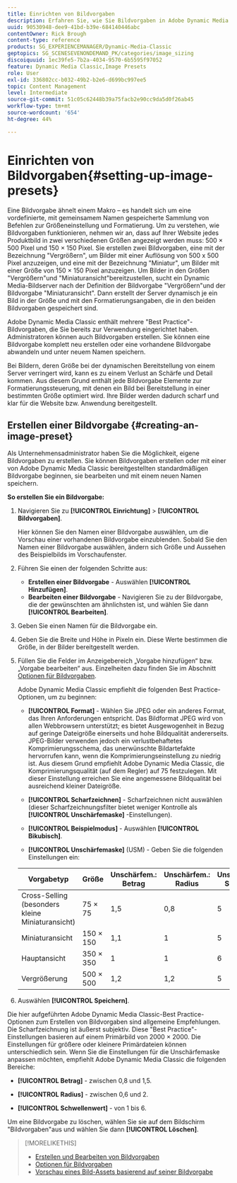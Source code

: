 ```yaml
---
title: Einrichten von Bildvorgaben
description: Erfahren Sie, wie Sie Bildvorgaben in Adobe Dynamic Media Classic einrichten.
uuid: 90530948-dee9-41bd-b39e-684140446abc
contentOwner: Rick Brough
content-type: reference
products: SG_EXPERIENCEMANAGER/Dynamic-Media-Classic
geptopics: SG_SCENESEVENONDEMAND_PK/categories/image_sizing
discoiquuid: 1ec39fe5-7b2a-4034-9570-6b5595f97052
feature: Dynamic Media Classic,Image Presets
role: User
exl-id: 336802cc-b032-49b2-b2e6-d699bc997ee5
topic: Content Management
level: Intermediate
source-git-commit: 51c05c62448b39a75facb2e90cc9da5d0f26ab45
workflow-type: tm+mt
source-wordcount: '654'
ht-degree: 44%

---
```


# Einrichten von Bildvorgaben{#setting-up-image-presets}

Eine Bildvorgabe ähnelt einem Makro – es handelt sich um eine vordefinierte, mit gemeinsamem Namen gespeicherte Sammlung von Befehlen zur Größeneinstellung und Formatierung. Um zu verstehen, wie Bildvorgaben funktionieren, nehmen wir an, dass auf Ihrer Website jedes Produktbild in zwei verschiedenen Größen angezeigt werden muss: 500 × 500 Pixel und 150 × 150 Pixel. Sie erstellen zwei Bildvorgaben, eine mit der Bezeichnung &quot;Vergrößern&quot;, um Bilder mit einer Auflösung von 500 x 500 Pixel anzuzeigen, und eine mit der Bezeichnung &quot;Miniatur&quot;, um Bilder mit einer Größe von 150 × 150 Pixel anzuzeigen. Um Bilder in den Größen &quot;Vergrößern&quot;und &quot;Miniaturansicht&quot;bereitzustellen, sucht ein Dynamic Media-Bildserver nach der Definition der Bildvorgabe &quot;Vergrößern&quot;und der Bildvorgabe &quot;Miniaturansicht&quot;. Dann erstellt der Server dynamisch je ein Bild in der Größe und mit den Formatierungsangaben, die in den beiden Bildvorgaben gespeichert sind.

Adobe Dynamic Media Classic enthält mehrere &quot;Best Practice&quot;-Bildvorgaben, die Sie bereits zur Verwendung eingerichtet haben. Administratoren können auch Bildvorgaben erstellen. Sie können eine Bildvorgabe komplett neu erstellen oder eine vorhandene Bildvorgabe abwandeln und unter neuem Namen speichern.

Bei Bildern, deren Größe bei der dynamischen Bereitstellung von einem Server verringert wird, kann es zu einem Verlust an Schärfe und Detail kommen. Aus diesem Grund enthält jede Bildvorgabe Elemente zur Formatierungssteuerung, mit denen ein Bild bei Bereitstellung in einer bestimmten Größe optimiert wird. Ihre Bilder werden dadurch scharf und klar für die Website bzw. Anwendung bereitgestellt.

## Erstellen einer Bildvorgabe {#creating-an-image-preset}

Als Unternehmensadministrator haben Sie die Möglichkeit, eigene Bildvorgaben zu erstellen. Sie können Bildvorgaben erstellen oder mit einer von Adobe Dynamic Media Classic bereitgestellten standardmäßigen Bildvorgabe beginnen, sie bearbeiten und mit einem neuen Namen speichern.

**So erstellen Sie ein Bildvorgabe:**

1. Navigieren Sie zu **[!UICONTROL Einrichtung]** > **[!UICONTROL Bildvorgaben]**.

   Hier können Sie den Namen einer Bildvorgabe auswählen, um die Vorschau einer vorhandenen Bildvorgabe einzublenden. Sobald Sie den Namen einer Bildvorgabe auswählen, ändern sich Größe und Aussehen des Beispielbilds im Vorschaufenster.

1. Führen Sie einen der folgenden Schritte aus:

   * **Erstellen einer Bildvorgabe** - Auswählen **[!UICONTROL Hinzufügen]**.
   * **Bearbeiten einer Bildvorgabe** - Navigieren Sie zu der Bildvorgabe, die der gewünschten am ähnlichsten ist, und wählen Sie dann **[!UICONTROL Bearbeiten]**.

1. Geben Sie einen Namen für die Bildvorgabe ein.
1. Geben Sie die Breite und Höhe in Pixeln ein. Diese Werte bestimmen die Größe, in der Bilder bereitgestellt werden.
1. Füllen Sie die Felder im Anzeigebereich „Vorgabe hinzufügen“ bzw. „Vorgabe bearbeiten“ aus. Einzelheiten dazu finden Sie im Abschnitt [Optionen für Bildvorgaben](application-setup.md#image_preset_options).

   Adobe Dynamic Media Classic empfiehlt die folgenden Best Practice-Optionen, um zu beginnen:

   * **[!UICONTROL Format]** - Wählen Sie JPEG oder ein anderes Format, das Ihren Anforderungen entspricht. Das Bildformat JPEG wird von allen Webbrowsern unterstützt; es bietet Ausgewogenheit in Bezug auf geringe Dateigröße einerseits und hohe Bildqualität andererseits. JPEG-Bilder verwenden jedoch ein verlustbehaftetes Komprimierungsschema, das unerwünschte Bildartefakte hervorrufen kann, wenn die Komprimierungseinstellung zu niedrig ist. Aus diesem Grund empfiehlt Adobe Dynamic Media Classic, die Komprimierungsqualität (auf dem Regler) auf 75 festzulegen. Mit dieser Einstellung erreichen Sie eine angemessene Bildqualität bei ausreichend kleiner Dateigröße.

   * **[!UICONTROL Scharfzeichnen]** - Scharfzeichnen nicht auswählen (dieser Scharfzeichnungsfilter bietet weniger Kontrolle als **[!UICONTROL Unschärfemaske]** -Einstellungen).

   * **[!UICONTROL Beispielmodus]** - Auswählen **[!UICONTROL Bikubisch]**.

   * **[!UICONTROL Unschärfemaske]** (USM) - Geben Sie die folgenden Einstellungen ein:

   | Vorgabetyp | Größe | Unschärfem.: Betrag | Unschärfem.: Radius | Unschärfem.: Schwelle |
   | --- | --- | --- | --- | --- |
   | Cross-Selling (besonders kleine Miniaturansicht) | 75 × 75 | 1,5 | 0,8 | 5 |
   | Miniaturansicht | 150 × 150 | 1,1 | 1 | 5 |
   | Hauptansicht | 350 × 350 | 1 | 1 | 6 |
   | Vergrößerung | 500 × 500 | 1,2 | 1,2 | 5 |

1. Auswählen **[!UICONTROL Speichern]**.

Die hier aufgeführten Adobe Dynamic Media Classic-Best Practice-Optionen zum Erstellen von Bildvorgaben sind allgemeine Empfehlungen. Die Scharfzeichnung ist äußerst subjektiv. Diese &quot;Best Practice&quot;-Einstellungen basieren auf einem Primärbild von 2000 × 2000. Die Einstellungen für größere oder kleinere Primärdateien können unterschiedlich sein. Wenn Sie die Einstellungen für die Unschärfemaske anpassen möchten, empfiehlt Adobe Dynamic Media Classic die folgenden Bereiche:

* **[!UICONTROL Betrag]** - zwischen 0,8 und 1,5.

* **[!UICONTROL Radius]** - zwischen 0,6 und 2.

* **[!UICONTROL Schwellenwert]** - von 1 bis 6.

Um eine Bildvorgabe zu löschen, wählen Sie sie auf dem Bildschirm &quot;Bildvorgaben&quot;aus und wählen Sie dann **[!UICONTROL Löschen]**.

>[!MORELIKETHIS]
>
>* [Erstellen und Bearbeiten von Bildvorgaben](application-setup.md#creating_and_editing_image_presets)
>* [Optionen für Bildvorgaben](application-setup.md#image_preset_options)
>* [Vorschau eines Bild-Assets basierend auf seiner Bildvorgabe](previewing-asset.md#previewing_an_image_asset_based_on_its_image_preset)
